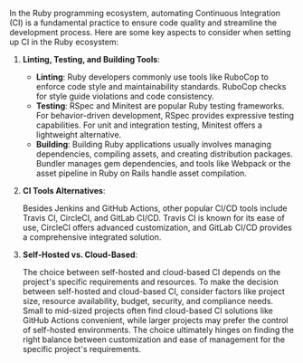 In the Ruby programming ecosystem, automating Continuous Integration (CI) is a
fundamental practice to ensure code quality and streamline the development
process. Here are some key aspects to consider when setting up CI in the Ruby
ecosystem:

1. **Linting, Testing, and Building Tools**:

   - **Linting**: Ruby developers commonly use tools like RuboCop to enforce
     code style and maintainability standards. RuboCop checks for style guide
     violations and code consistency.
   - **Testing**: RSpec and Minitest are popular Ruby testing frameworks. For
     behavior-driven development, RSpec provides expressive testing
     capabilities. For unit and integration testing, Minitest offers a
     lightweight alternative.
   - **Building**: Building Ruby applications usually involves managing
     dependencies, compiling assets, and creating distribution packages.
     Bundler manages gem dependencies, and tools like Webpack or the asset
     pipeline in Ruby on Rails handle asset compilation.

2. **CI Tools Alternatives**:

   Besides Jenkins and GitHub Actions, other popular CI/CD tools include Travis
   CI, CircleCI, and GitLab CI/CD. Travis CI is known for its ease of use,
   CircleCI offers advanced customization, and GitLab CI/CD provides a
   comprehensive integrated solution.

3. **Self-Hosted vs. Cloud-Based**:

   The choice between self-hosted and cloud-based CI depends on the project's
   specific requirements and resources. To make the decision between
   self-hosted and cloud-based CI, consider factors like project size, resource
   availability, budget, security, and compliance needs. Small to mid-sized
   projects often find cloud-based CI solutions like GitHub Actions convenient,
   while larger projects may prefer the control of self-hosted environments.
   The choice ultimately hinges on finding the right balance between
   customization and ease of management for the specific project's
   requirements.
